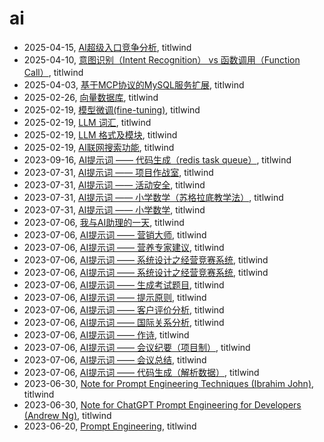 # ai

- 2025-04-15, [AI超级入口竞争分析](super-ai-entry.html), titlwind
- 2025-04-10, [意图识别（Intent Recognition） vs 函数调用（Function Call）](intent_recognition_vs_function_call.html), titlwind
- 2025-04-03, [基于MCP协议的MySQL服务扩展](mcp-mysql-ext.html), titlwind
- 2025-02-26, [向量数据库](llm-vector-database.html), titlwind
- 2025-02-19, [模型微调(fine-tuning)](fine-tuning.html), titlwind
- 2025-02-19, [LLM 词汇](llm-terms.html), titlwind
- 2025-02-19, [LLM 格式及模块](llm-model-format-modules.html), titlwind
- 2025-02-19, [AI联网搜索功能](llm-network-search.html), titlwind
- 2023-09-16, [AI提示词 —— 代码生成（redis task queue）](prompts-code-gen-redis-queue.html), titlwind
- 2023-07-31, [AI提示词 —— 项目作战室](prompts-agile-war-room.html), titlwind
- 2023-07-31, [AI提示词 —— 活动安全](prompts-activity-security.html), titlwind
- 2023-07-31, [AI提示词 —— 小学数学（苏格拉底教学法）](prompts-math-of-primary-school-socrates-method.html), titlwind
- 2023-07-31, [AI提示词 —— 小学数学](prompts-math-of-primary-school-1.html), titlwind
- 2023-07-06, [我与AI助理的一天](one-day-with-ai-assit.html), titlwind
- 2023-07-06, [AI提示词 —— 营销大师](prompts-market-master.html), titlwind
- 2023-07-06, [AI提示词 —— 营养专家建议](prompts-cooking-menu.html), titlwind
- 2023-07-06, [AI提示词 —— 系统设计之经营竞赛系统](prompts-system-design-3a.html), titlwind
- 2023-07-06, [AI提示词 —— 系统设计之经营竞赛系统](prompts-system-design-3a-v2.html), titlwind
- 2023-07-06, [AI提示词 —— 生成考试题目](prompts-generate-exam.html), titlwind
- 2023-07-06, [AI提示词 —— 提示原则](prompts-prompt-principles.html), titlwind
- 2023-07-06, [AI提示词 —— 客户评价分析](prompts-customer-evaluation-analysis.html), titlwind
- 2023-07-06, [AI提示词 —— 国际关系分析](prompts-international-relations-analysis.html), titlwind
- 2023-07-06, [AI提示词 —— 作诗](prompts-write-poem.html), titlwind
- 2023-07-06, [AI提示词 —— 会议纪要（项目制）](prompts-meeting-summary-project-system.html), titlwind
- 2023-07-06, [AI提示词 —— 会议总结](prompts-meeting-summary-86.html), titlwind
- 2023-07-06, [AI提示词 —— 代码生成（解析数据）](prompts-code-gen-csv.html), titlwind
- 2023-06-30, [Note for Prompt Engineering Techniques (Ibrahim John)](note-for-prompt-engineering-techniques-Ibrahim-john.html), titlwind
- 2023-06-30, [Note for ChatGPT Prompt Engineering for Developers (Andrew Ng)](note-for-Prompt-Engineering-for-Developers-Andrew-Ng.html), titlwind
- 2023-06-20, [Prompt Engineering](prompt-engineering.html), titlwind
